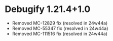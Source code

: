 # Debugify 1.21.4+1.0

- Removed MC-12829 fix (resolved in 24w44a)
- Removed MC-55347 fix (resolved in 24w44a)
- Removed MC-111516 fix (resolved in 24w44a)

